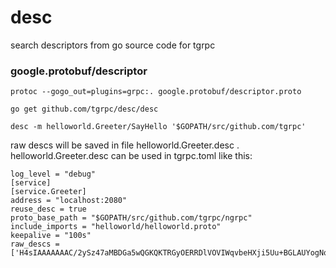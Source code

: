 # desc
search descriptors from go source code for tgrpc


### google.protobuf/descriptor

```
protoc --gogo_out=plugins=grpc:. google.protobuf/descriptor.proto
```


```
go get github.com/tgrpc/desc/desc

desc -m helloworld.Greeter/SayHello '$GOPATH/src/github.com/tgrpc'
```

raw descs will be saved in file helloworld.Greeter.desc .
helloworld.Greeter.desc can be used in tgrpc.toml like this:

```
log_level = "debug"
[service]
[service.Greeter]
address = "localhost:2080"
reuse_desc = true
proto_base_path = "$GOPATH/src/github.com/tgrpc/ngrpc"
include_imports = "helloworld/helloworld.proto"
keepalive = "100s"
raw_descs = ['H4sIAAAAAAAC/2ySz47aMBDGa5wQGKQKTRGyOERRDlVOVIWqvbeHXji5Uu+BGLAUYogNq32Tve3r7HEfYcW+yMp2+LNib/59M6P55ksAyrxajbe1MgphLcpS3am6LNJfEM2kNlzscAhttVxqYRhJSBbyhnAAYSk30rCWkz2kKwhmebVChKDKN8LNdLl74wg6c1mbdZHfuyHKz4zfoHMQtZaq0owmNOtNvowvfsb/fY2fm9JHAlGj4mdoyaKx15IFMoiaPreny09obRVCLxj1tuzbHnKQ04lmQULtIQ6cqk2tWZjQrMs9+N6fPzRrJzSj3INTl1aNEpoR7iHl0PEZ6i1+hdAmrRlxt/Wvb7N5cV/GGMAok5d/1L46JXulpAnAX2HchNh9FPJkDz1b/ifqg1wI/A6BNYHv0mw+7WhwK+otTiFqduDwuuGyeHTj/3f/6RiT52NMXo4xeXiNP83b7q+avgUAAP//cpNxkGMCAAA=']
```